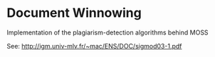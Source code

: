 # Document Winnowing
Implementation of the plagiarism-detection algorithms behind MOSS

See: <a>http://igm.univ-mlv.fr/~mac/ENS/DOC/sigmod03-1.pdf</a>

